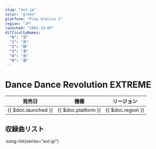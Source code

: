 ```yaml
---
slug: "ext-jp"
color: "green"
platform: "Play Station 2"
region: "JP"
launched: "2003-10-09"
difficultyNames:
  "0": "習"
  "1": "楽"
  "2": "踊"
  "3": "激"
  "4": "鬼"
  "9": "激"
---
```


# Dance Dance Revolution EXTREME

|発売日|機種|リージョン|
|------|----|---------|
|{{ $doc.launched }}|{{ $doc.platform }}|{{ $doc.region }}|

## 収録曲リスト

:song-list{series="ext-jp"}
